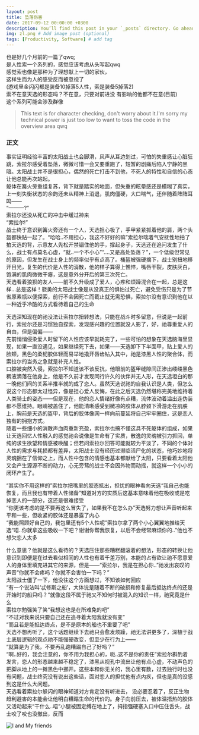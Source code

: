 ```yaml
---
layout: post
title: 坠落伤害
date: 2017-09-12 00:00:00 +0300
description: You’ll find this post in your `_posts` directory. Go ahead and edit it and re-build the site to see your changes. # Add post description (optional)
img: zl.png # Add image post (optional)
tags: [Productivity, Software] # add tag
---
```


也是好几个月前的一篇了qwq;  
是人性索一个系列的，感觉应该考虑从头写起qwq  
感觉索也像是那种为了理想献上一切的家伙，  
这样生而为人的感受反而被忽视了  
(游戏里金闪闪都是装备10掉落5人性，索是装备5掉落2)  
索不在意天选的形态吗？不在意，只要对前进没
有影响的他都不在意(目前)  
这个系列可能会涉及群像
>This text is for character checking, don't worry about it.I'm sorry my technical power is just too low to want to toss the code in the overview area qwq
### 正文

事实证明经验丰富的太阳战士也会脚滑，风声从耳边划过，可怕的失重感让心脏狂跳，索拉尔感受着坠落，微微可惜一会又要重跑了，短暂的剧痛后陷入宁静的黑暗。太阳战士并不是很担心，偶然的死亡打击不到他，不死人的特性和自信的心态让他总能再次站起。  
躯体在篝火旁重组复苏，背下就是踏实的地面，但失重的眩晕感还是模糊了真实，上一刻失衡状态的余韵还未从精神上消退，肌肉僵硬，大口喘气，还伴随着阵阵耳鸣——  
“———?”  
索拉尔还没从死亡的冲击中缓过神来  
“索拉尔!”  
战士终于意识到篝火旁还有一个人，天选担心极了，手甲紧紧抓着他的肩，两个头盔都快贴一起了。“哈哈..不用担心，我这不好好的嘛”索拉尔喘着气安抚性地拍了拍天选的背，示意友人先松开禁锢住他的手，撑起身子，天选还在追问发生了什么，战士有点莫名心虚，“就..一个不小心”“....又是高处坠落？”，一个低级但常见的原因，但发生在战士身上的频率似乎有点高了。桶盔被强硬摘下，战士别扭地移开目光，复生的代价是人性的消散，他的样子算得上憔悴，嘴唇干裂，皮肤灰白，饱满的肌肉微微干瘪，这是意外分开后的第三次死亡。  
天选看着狼狈的友人——前不久升级成了爱人，心疼和烦躁混合在一起，总是这样...总是这样！骁勇的太阳战士像是从没真正的惧怕过死亡，避免受伤只是为了节省原素瓶以便探索，前行不会因死亡而截止就无需恐惧，索拉尔没有意识到他在以一种近乎冷酷的方式看待着自己的生命  

天选深知现在的祂没法让索拉尔扭转想法，只能在战斗时多留意，但说是一起前行，索拉尔还是习惯独自探索，发现感兴趣的位置就没人影了，好，祂尊重爱人的自由，但是偏偏——  
先前悄悄侵染爱人时留下的人性应该早就耗完了，一些可怕的想象在天选脑海里显现，如果一直没遇见，如果继续死下去，如果——天选卸下下半面甲，贴上爱人的脸颊，黑色的柔韧胶体轻而易举地撬开唇齿钻入其中，祂是漆黑人性的聚合体，而索拉尔的当务之急就是补充人性。  
口腔被突然入侵，索拉尔不知道该不该反抗，他眼前的盔甲缝隙间正渗出缕缕黑色稠液滴落在他身上，他是不久前才发现同行许久的伙伴并无人形，在天选坦白的那一晚他们间的关系半推半就的成了恋人。虽然天选说祂的自我认识是人类，但怎么说这个形态都太过怪异，像是担心爱人反悔，在此之后天选仍然堪称完美地维持着人类骑士的姿态——但是现在，他的恋人情绪好像有点糟，流体波动着溢出连伪装都不愿维持。眼睛被盖住了，他能清晰感受到微凉的胶体从脖颈下滑游走在肌肤上，胸前是天选的盔甲，背后的胶体像网一样向前蔓延将自己牢牢圈住，这是恋人独有的拥抱方式。  
随着一些细小的消散声血肉重新充盈，索拉尔也搞不懂这具不死躯体的组成，如果让天选回忆人性融入的感觉祂会说像是生命有了实质，散逸的灵魂被引力抓回，单纯的求生欲望和情感被唤醒；但若问索拉尔回答可能就较为平淡了，不同的个体对人性的需求与耗损都有差异，太阳战士没有经历过濒临活尸化的状态，他巧妙地将灵魂捆在了信仰之上，而人性中包含的情感也基本都献给了太阳，只要看着太阳他又会产生源源不断的动力，心无旁骛的战士不会因外物而动摇，就这样一个小小的闭环产生了。  

“其实你不用这样的”索拉尔把嘴里的胶态抵出，担忧的眼神看向天选“我自己也能恢复，而且我也有带着人性储备”知道对方的实质后这基本意味着他在吸收或是吃掉恋人的一部分，这还是很难接受  
“你更该考虑的是不要再这么冒失了，如果我不在怎么办”天选努力想让声音听起来平和一些，但收紧的胶体还是暴露了内心  
“我能照顾好自己的，我包里还有5个人性呢”索拉尔拿了两个小心翼翼地推给天选“唔..你就拿这些吸收一下吧？谢谢你帮我恢复，以后不会经常麻烦你的..”他也不想欠恋人太多  

什么意思？他就是这么看待的？天选压住那些糟糕翻滚着的想法，形态的转换让他意识到即便是在过去看似相同的人性也有着千差万别，本能的占有欲让祂不愿意爱人的身体里填充进其它的来源，但是——“索拉尔，我是在担心你..”祂发出哀叹的声音“你就不会疼吗？你就不会害怕一下吗？”  
太阳战士僵了一下，他没往这个方面想过，不知该如何回应  
“有一个说法叫‘忒修斯之船’，大体说是随着不断的破损和修复最后抵达终点的还是开始时的船只吗？”就像这段不属于祂又不知何时被混入的知识一样，祂究竟是什么  
索拉尔勉强笑了笑“我想这也是在所难免的吧”  
“不过对我来说只要自己还在追寻着太阳我就没有变”  
“而且若是能抵达终点，是不是原本的船也不重要了吧”  
天选不想再听了，这个话题继续下去祂只会愈发烦躁，祂无法讲更多了，深植于战士底层逻辑的观点祂不能强硬改变，但至少在行为上——  
“就算是为了我，不要再乱跑糟蹋自己了好吗？”  
“啊..好的，我会注意的，你不用为我担心的，呃..这不是你的责任”索拉尔斟酌着发言，恋人的形态越来越不稳定了，漆黑从视孔中流出让他有点心虚，不动声色的把脚从地上的一摊黑色中挪开。这些本和你无关的，我心里有数，过去独行时也没有问题，战士终究没有说出这些话，面对恋人的担忧他有点内疚，但也是真的没感到这是什么大问题。  
天选看着索拉尔躲闪的眼神知道对方肯定没有听进去， 没必要忍着了，反正生物趋利避害的本能会让他明白糟蹋生命的代价的。身子向前压去，被体温捂热的胶体又活动起来“干什么..唔”小腿被固定缚在地上了，拇指强硬塞入口中压住舌头，战士咬了咬也没撤出，反而  




![I and My friends]({{site.baseurl}}/assets/img/QQ图片20240305185819.jpg)

